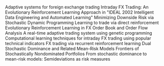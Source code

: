 Adaptive systems for foreign exchange trading
Intraday FX Trading: An Evolutionary Reinforcement Learning Approach in "IDEAL 2002 Intelligent Data Engineering and Automated Learning"
Minimizing Downside Risk via Stochastic Dynamic Programming
Learning to trade via direct reinforcement
Evolutionary Reinforcement Learning in FX Order Book and Order Flow Analysis
A real-time adaptive trading system using genetic programming
Computational learning techniques for intraday FX trading using popular technical indicators
FX trading via recurrent reinforcement learning
Dual Stochastic Dominance and Related Mean-Risk Models
Frontiers of Stochastically Nondominated Portfolios
From stochastic dominance to mean-risk models: Semideviations as risk measures
